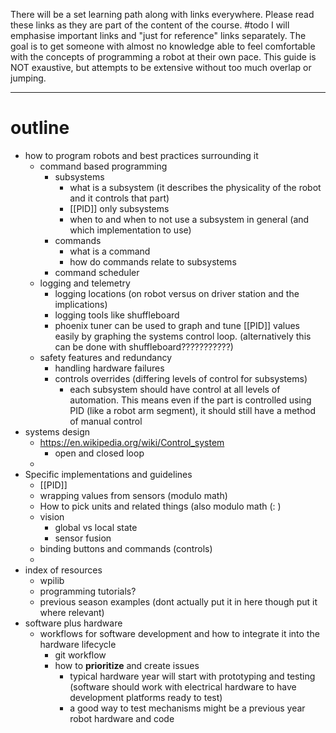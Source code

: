 
There will be a set learning path along with links everywhere. Please read these links as they are part of the content of the course. #todo I will emphasise important links and "just for reference" links separately. The goal is to get someone with almost no knowledge able to feel comfortable with the concepts of programming a robot at their own pace. This guide is NOT exaustive, but attempts to be extensive without too much overlap or jumping.



---

# outline
- how to program robots and best practices surrounding it
	- command based programming
		- subsystems
			- what is a subsystem (it describes the physicality of the robot and it controls that part)
			- [[PID]] only subsystems
			- when to and when to not use a subsystem in general (and which implementation to use)
		- commands
			- what is a command
			- how do commands relate to subsystems
		- command scheduler
	- logging and telemetry
		- logging locations (on robot versus on driver station and the implications)
		- logging tools like shuffleboard
		- phoenix tuner can be used to graph and tune [[PID]] values easily by graphing the systems control loop. (alternatively this can be done with shuffleboard???????????)
	- safety features and redundancy
		- handling hardware failures
		- controls overrides (differing levels of control for subsystems)
			- each subsystem should have control at all levels of automation. This means even if the part is controlled using PID (like a robot arm segment), it should still have a method of manual control
- systems design
	- https://en.wikipedia.org/wiki/Control_system
		- open and closed loop
	- 
- Specific implementations and guidelines
	- [[PID]]
	- wrapping values from sensors (modulo math)
	- How to pick units and related things (also modulo math (: )
	- vision
		- global vs local state
		- sensor fusion
	- binding buttons and commands (controls)
	- 
- index of resources
	- wpilib
	- programming tutorials?
	- previous season examples (dont actually put it in here though put it where relevant)
- software plus hardware
	- workflows for software development and how to integrate it into the hardware lifecycle
		- git workflow
		- how to **prioritize** and create issues
			- typical hardware year will start with prototyping and testing (software should work with electrical hardware to have development platforms ready to test)
			- a good way to test mechanisms might be a previous year robot hardware and code